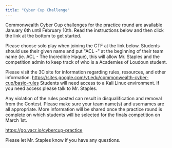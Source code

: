 ```yaml
---
title: "Cyber Cup Challenge"
---
```



Commonwealth Cyber Cup challenges for the practice round are available January 6th until February 10th. Read the instructions below and then click the link at the bottom to get started.

Please choose solo play when joining the CTF at the link below. Students should use their given name and put "ACL -" at the beginning of their team name (ie. ACL - The Incredible Haque), this will allow Mr. Staples and the competition admin to keep track of who is a Academies of Loudoun student.

Please visit the 3C site for information regarding rules, resources, and other information. https://sites.google.com/vt.edu/commonwealth-cyber-cup/basic-rules
Students will need access to a Kali Linux environment. If you need access please talk to Mr. Staples.

Any violation of the rules posted can result in disqualification and removal from the Contest. Please make sure your team name(s) and usernames are all appropriate. More information will be shared once the practice round is complete on which students will be selected for the finals competition on March 1st.

https://go.vacr.io/cybercup-practice

Please let Mr. Staples know if you have any questions.